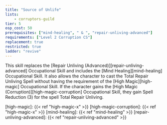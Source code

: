 ```yaml
---
title: "Source of Unlife"
lists:
    - corruptors-guild
tier: 5
osp_cost: 50
prerequisites: ["mind-healing", " & ", "repair-unliving-advanced"]
requirements: ["Level 2 Corruption CS"]
replacement: true
restricted: true
ladder: "revive"
---
```

This skill replaces the [Repair Unliving (Advanced)][repair-unliving-advanced] Occupational Skill and includes the [Mind Healing][mind-healing] Occupational Skill. It also allows the character to cast the Total Repair Unliving Spell without having the requirement of the [High Magic][high-magic] Occupational Skill. If the character gains the [High Magic (Corruption)][high-magic-corruption] Occupational Skill, they gain Spell Reduction (3) for the spell Total Repair Unliving.

[high-magic]: {{< ref "high-magic-x" >}}
[high-magic-corruption]: {{< ref "high-magic-x" >}}
[mind-healing]: {{< ref "mind-healing" >}}
[repair-unliving-advanced]: {{< ref "repair-unliving-advanced" >}}